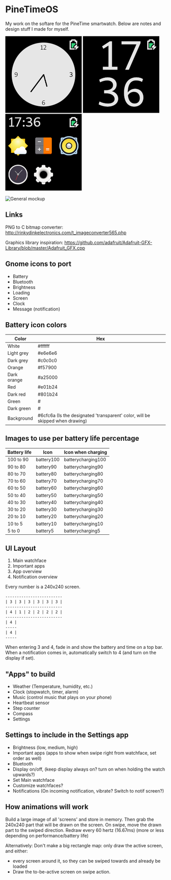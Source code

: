 # PineTimeOS

My work on the softare for the PineTime smartwatch. Below are notes and design stuff I made for myself.

![Analog clock mockup](mockup-clock-analog.png)
![Digital clock mockup](mockup-clock-digital.png)
![App menu mockup](mockup-appmenu.png)

![General mockup](mockup.png)


## Links

PNG to C bitmap converter: 
http://rinkydinkelectronics.com/t_imageconverter565.php

Graphics library inspiration: 
https://github.com/adafruit/Adafruit-GFX-Library/blob/master/Adafruit_GFX.cpp

## Gnome icons to port

- Battery
- Bluetooth
- Brightness
- Loading
- Screen
- Clock
- Message (notification)


## Battery icon colors

Color | Hex
------|-----
White	| #ffffff
Light grey| #e6e6e6
Dark grey| #c0c0c0
Orange| #f57900
Dark orange| #a25000
Red | #e01b24
Dark red | #801b24
Green | #
Dark green | #
Background | #6cfc6a (Is the designated 'transparent' color, will be skipped when drawing)

## Images to use per battery life percentage

Battery life | Icon | Icon when charging
-------------|------|---------------------
100 to 90 | battery100 | batterycharging100
90 to 80 | battery90 | batterycharging90
80 to 70 | battery80 | batterycharging80
70 to 60 | battery70 | batterycharging70
60 to 50 | battery60 | batterycharging60
50 to 40 | battery50 | batterycharging50
40 to 30 | battery40 | batterycharging40
30 to 20 | battery30 | batterycharging30
20 to 10 | battery20 | batterycharging20
10 to 5 | battery10 | batterycharging10
5 to 0 | battery5 | batterycharging5

## UI Layout

1. Main watchface
2. Important apps
3. App overview
4. Notification overview

Every number is a 240x240 screen.

```
-------------------------
| 3 | 3 | 3 | 3 | 3 | 3 |
-------------------------
| 4 | 1 | 2 | 2 | 2 | 2 |
-------------------------
| 4 |
-----
| 4 |
-----
```

When entering 3 and 4, fade in and show the battery and time on a top bar.
When a notification comes in, automatically switch to 4 (and turn on the display if set).

## "Apps" to build

- Weather (Temperature, humidity, etc.)
- Clock (stopwatch, timer, alarm)
- Music (control music that plays on your phone)
- Heartbeat sensor
- Step counter
- Compass
- Settings

## Settings to include in the Settings app

- Brightness (low, medium, high)
- Important apps (apps to show when swipe right from watchface, set order as well)
- Bluetooth
- Display on/off, (keep display always on? turn on when holding the watch upwards?)
- Set Main watchface
- Customize watchfaces?
- Notifications (On incoming notification, vibrate? Switch to notif screen?)

## How animations will work

Build a large image of all 'screens' and store in memory.
Then grab the 240x240 part that will be drawn on the screen.
On swipe, move the drawn part to the swiped direction.
Redraw every 60 hertz (16.67ms) (more or less depending on performance/battery life)

Alternatively: Don't make a big rectangle map: only draw the active screen, and either:
- every screen around it, so they can be swiped towards and already be loaded
- Draw the to-be-active screen on swipe action.
